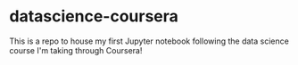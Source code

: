 # datascience-coursera

This is a repo to house my first Jupyter notebook following the data science course I'm taking through Coursera!
